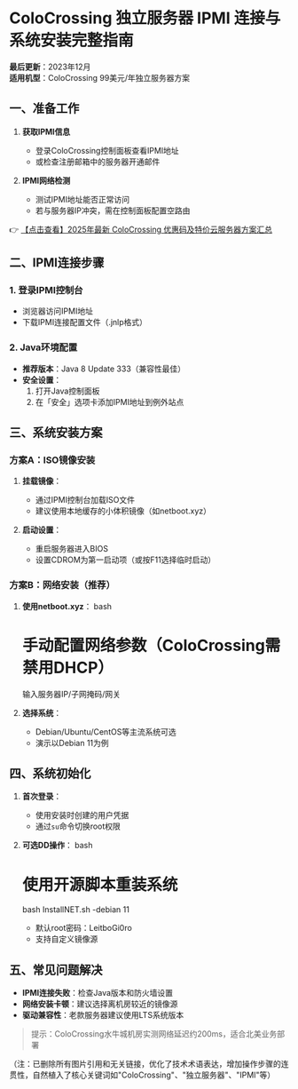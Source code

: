 # ColoCrossing 独立服务器 IPMI 连接与系统安装完整指南

**最后更新**：2023年12月  
**适用机型**：ColoCrossing 99美元/年独立服务器方案

## 一、准备工作
1. **获取IPMI信息**  
   - 登录ColoCrossing控制面板查看IPMI地址
   - 或检查注册邮箱中的服务器开通邮件

2. **IPMI网络检测**  
   - 测试IPMI地址能否正常访问
   - 若与服务器IP冲突，需在控制面板配置空路由

👉 [【点击查看】2025年最新 ColoCrossing 优惠码及特价云服务器方案汇总](https://bit.ly/ColoCrossing)

## 二、IPMI连接步骤
### 1. 登录IPMI控制台
- 浏览器访问IPMI地址
- 下载IPMI连接配置文件（.jnlp格式）

### 2. Java环境配置
- **推荐版本**：Java 8 Update 333（兼容性最佳）
- **安全设置**：
  1. 打开Java控制面板
  2. 在「安全」选项卡添加IPMI地址到例外站点

## 三、系统安装方案
### 方案A：ISO镜像安装
1. **挂载镜像**：
   - 通过IPMI控制台加载ISO文件
   - 建议使用本地缓存的小体积镜像（如netboot.xyz）

2. **启动设置**：
   - 重启服务器进入BIOS
   - 设置CDROM为第一启动项（或按F11选择临时启动）

### 方案B：网络安装（推荐）
1. **使用netboot.xyz**：
   bash
   # 手动配置网络参数（ColoCrossing需禁用DHCP）
   输入服务器IP/子网掩码/网关
   

2. **选择系统**：
   - Debian/Ubuntu/CentOS等主流系统可选
   - 演示以Debian 11为例

## 四、系统初始化
1. **首次登录**：
   - 使用安装时创建的用户凭据
   - 通过`su`命令切换root权限

2. **可选DD操作**：
   bash
   # 使用开源脚本重装系统
   bash InstallNET.sh -debian 11
   
   - 默认root密码：LeitboGi0ro
   - 支持自定义镜像源

## 五、常见问题解决
- **IPMI连接失败**：检查Java版本和防火墙设置
- **网络安装卡顿**：建议选择离机房较近的镜像源
- **驱动兼容性**：老款服务器建议使用LTS系统版本

> 提示：ColoCrossing水牛城机房实测网络延迟约200ms，适合北美业务部署
 

（注：已删除所有图片引用和无关链接，优化了技术术语表达，增加操作步骤的连贯性，自然植入了核心关键词如"ColoCrossing"、"独立服务器"、"IPMI"等）
